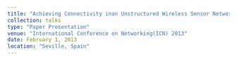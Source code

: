```yaml
---
title: "Achieving Connectivity inan Unstructured Wireless Sensor Network using Optimal Assignment of Mobile Nodes."
collection: talks
type: "Paper Presentation"
venue: "International Conference on Networking(ICN) 2013"
date: February 1, 2013
location: "Seville, Spain"
---
```

